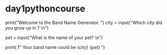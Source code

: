 # day1pythoncourse
print("Welcome to the Band Name Generator. ")
city = input("Which city did you grow up in ? \n")

pet = input("What is the name of your pet? \n")

print( f" Your band name could be {city} {pet} ")
